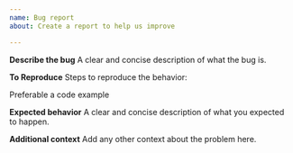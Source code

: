 ```yaml
---
name: Bug report
about: Create a report to help us improve

---
```


**Describe the bug**
A clear and concise description of what the bug is.

**To Reproduce**
Steps to reproduce the behavior:

Preferable a code example

**Expected behavior**
A clear and concise description of what you expected to happen.

**Additional context**
Add any other context about the problem here.
